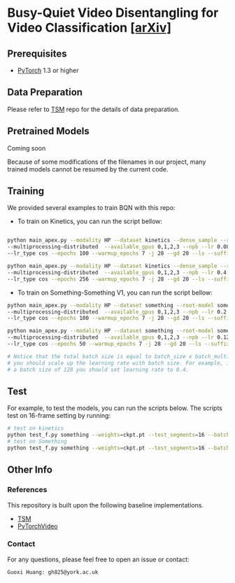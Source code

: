 # Busy-Quiet Video Disentangling for Video Classification [[arXiv]](https://arxiv.org/abs/2103.15584)


## Prerequisites
- [PyTorch](https://pytorch.org/) 1.3 or higher

## Data Preparation

Please refer to [TSM](https://github.com/mit-han-lab/temporal-shift-module) repo for the details of data preparation.


## Pretrained Models

Coming soon

Because of some modifications of the filenames in our project, many trained models cannot be resumed by the current code. 

## Training 

We provided several examples to train BQN with this repo:

- To train on Kinetics, you can run the script bellow:
 ```bash
 
 python main_apex.py --modality HP --dataset kinetics --dense_sample --root-model kinetics --arch resnet50 --dist-url "tcp://ip_address:6065"   --dist-backend 'nccl' \
 --multiprocessing-distributed  --available_gpus 0,1,2,3 --npb --lr 0.08 --wd 2e-4 --dropout 0.5 --num_segments 16  --batch_size 32 --batch_multiplier 1 \
 --lr_type cos --epochs 100 --warmup_epochs 7 -j 28 --gd 20 --ls --suffix 1  --prefix BQN --world-size 16 --rank  0

 python main_apex.py --modality HP --dataset kinetics --dense_sample --root-model kinetics --arch x3dm --dist-url "tcp://ip_address:6065"   --dist-backend 'nccl' \
 --multiprocessing-distributed  --available_gpus 0,1,2,3 --npb --lr 0.4 --wd 5e-5 --dropout 0.5 --num_segments 16  --batch_size 64 --batch_multiplier 1 \
 --lr_type cos --epochs 256 --warmup_epochs 7 -j 28 --gd 20 --ls --suffix 1  --prefix BQN --world-size 4 --rank  0
 
```

- To train on Something-Something V1, you can run the script bellow:
 ```bash
 python main_apex.py --modality HP --dataset something --root-model something --arch x3dm --dist-url "tcp://ip_address:6065"   --dist-backend 'nccl' \
 --multiprocessing-distributed  --available_gpus 0,1,2,3 --npb --lr 0.2   --wd 5e-5 --dropout 0.5 --num_segments 16  --batch_size 64 --batch_multiplier 1 \
 --lr_type cos --epochs 100 --warmup_epochs 7 -j 28 --gd 20 --ls --suffix 1  --prefix BQN --world-size 4 --rank  0

 python main_apex.py --modality HP --dataset something --root-model something --arch resnet50 --dist-url "tcp://ip_address:6065"   --dist-backend 'nccl' \
 --multiprocessing-distributed  --available_gpus 0,1,2,3 --npb --lr 0.12   --wd 8e-4 --dropout 0.8 --num_segments 16 --batch_size 64 --batch_multiplier 1 \
 --lr_type cos --epochs 50 --warmup_epochs 7 -j 28 --gd 20 --ls --suffix 1  --prefix BQN --world-size 4 --rank  0
 
# Notice that the total batch size is equal to batch_size x batch_multiplier x world_size, and 
# you should scale up the learning rate with batch size. For example, if you use 
# a batch size of 128 you should set learning rate to 0.4.
  ```
  


## Test 

For example, to test the models, you can run the scripts below. The scripts test on 16-frame setting by running:

```bash
# test on kinetics
python test_f.py something --weights=ckpt.pt --test_segments=16 --batch_size=4  -j 10 --test_crops=3  --full_res --dense_sample
# test on Something
python test_f.py something --weights=ckpt.pt --test_segments=16 --batch_size=4  -j 10 --test_crops=3  --full_res --twice_sample

```

## Other Info

### References

This repository is built upon the following baseline implementations.

- [TSM](https://github.com/mit-han-lab/temporal-shift-module)
- [PyTorchVideo](https://github.com/facebookresearch/pytorchvideo)


### Contact

For any questions, please feel free to open an issue or contact:

```
Guoxi Huang: gh825@york.ac.uk
```
